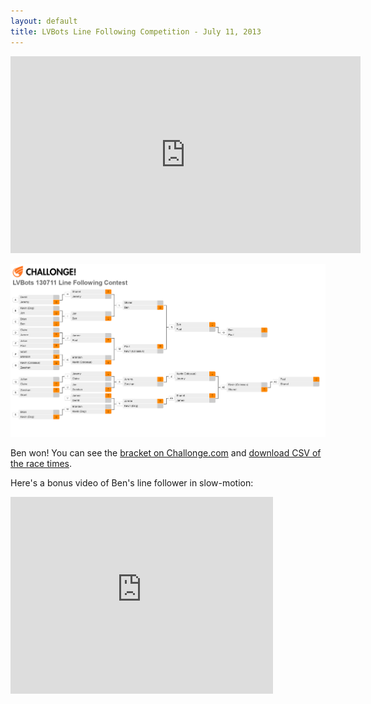 ```yaml
---
layout: default
title: LVBots Line Following Competition - July 11, 2013
---
```


<iframe width="560" height="315" src="https://www.youtube.com/embed/GWz7aC26sTA" frameborder="0" allowfullscreen></iframe>

[![Bracket](lvbots_130711.png)](lvbots_130711.png)

Ben won! You can see the [bracket on Challonge.com](http://challonge.com/lvbots_130711) and [download CSV of the race times](times.csv).

Here's a bonus video of Ben's line follower in slow-motion:

<iframe width="420" height="315" src="https://www.youtube.com/embed/MlNj6OcUCRk" frameborder="0" allowfullscreen></iframe>